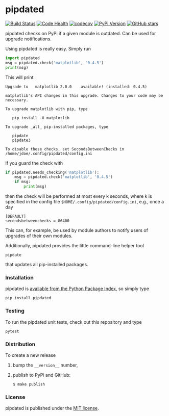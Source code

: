 # pipdated

[![Build
Status](https://travis-ci.org/nschloe/pipdated.svg?branch=master)](https://travis-ci.org/nschloe/pipdated)
[![Code Health](https://landscape.io/github/nschloe/pipdated/master/landscape.png)](https://landscape.io/github/nschloe/pipdated/master)
[![codecov](https://codecov.io/gh/nschloe/pipdated/branch/master/graph/badge.svg)](https://codecov.io/gh/nschloe/pipdated)
[![PyPi Version](https://img.shields.io/pypi/v/pipdated.svg)](https://pypi.python.org/pypi/pipdated)
[![GitHub stars](https://img.shields.io/github/stars/nschloe/pipdated.svg?style=social&label=Star&maxAge=2592000)](https://github.com/nschloe/pipdated)

pipdated checks on PyPi if a given module is outdated. Can be used for
upgrade notifications.

Using pipdated is really easy. Simply run
```python
import pipdated
msg = pipdated.check('matplotlib', '0.4.5')
print(msg)
```
This will print
```
Upgrade to   matplotlib 2.0.0    available! (installed: 0.4.5)

matplotlib's API changes in this upgrade. Changes to your code may be necessary.

To upgrade matplotlib with pip, type

   pip install -U matplotlib

To upgrade _all_ pip-installed packages, type

   pipdate
   pipdate3

To disable these checks, set SecondsBetweenChecks in
/home/jdoe/.config/pipdated/config.ini
```

If you guard the check with
```python
if pipdated.needs_checking('matplotlib'):
    msg = pipdated.check('matplotlib', '0.4.5')
    if msg:
        print(msg)
```
then the check will be performed at most every k seconds, where k is specified
in the config file `$HOME/.config/pipdated/config.ini`, e.g., once a day
```
[DEFAULT]
secondsbetweenchecks = 86400
```

This can, for example, be used by module authors to notify users of upgrades of
their own modules.

Additionally, pipdated provides the little command-line helper tool
```
pipdate
```
that updates all pip-installed packages.

### Installation

pipdated is [available from the Python Package
Index](https://pypi.python.org/pypi/pipdated/), so simply type
```
pip install pipdated
```

### Testing

To run the pipdated unit tests, check out this repository and type
```
pytest
```

### Distribution

To create a new release

1. bump the `__version__` number,

2. publish to PyPi and GitHub:
    ```
    $ make publish
    ```

### License

pipdated is published under the [MIT license](https://en.wikipedia.org/wiki/MIT_License).
